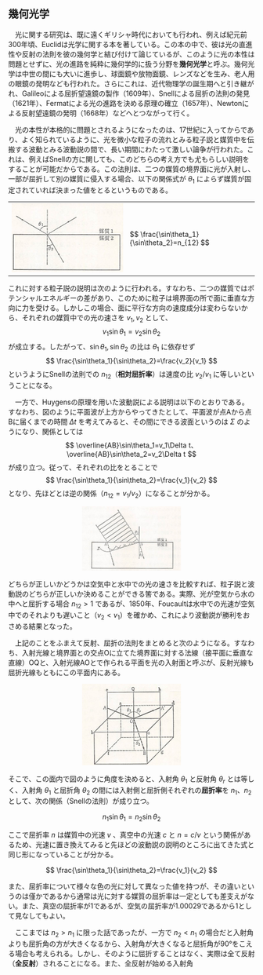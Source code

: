 
## 幾何光学

　光に関する研究は、既に遠くギリシャ時代においても行われ、例えば紀元前300年頃、Euclidは光学に関する本を著している。この本の中で、彼は光の直進性や反射の法則を彼の幾何学と結び付けて論じているが、このように光の本性は問題とせずに、光の進路を純粋に幾何学的に扱う分野を**幾何光学**と呼ぶ。幾何光学は中世の間にも大いに進歩し、球面鏡や放物面鏡、レンズなどを生み、老人用の眼鏡の発明なども行われた。さらにこれは、近代物理学の誕生期へと引き継がれ、Galileoによる屈折望遠鏡の製作（1609年）、Snellによる屈折の法則の発見（1621年）、Fermatによる光の進路を決める原理の確立（1657年）、Newtonによる反射望遠鏡の発明（1668年）などへとつながって行く。

　光の本性が本格的に問題とされるようになったのは、17世紀に入ってからであり、よく知られているように、光を微小な粒子の流れとみる粒子説と媒質中を伝搬する波動とみる波動説の間で、長い期間にわたって激しい論争が行われた。これは、例えばSnellの方に関しても、このどちらの考え方でも尤もらしい説明をすることが可能だからである。この法則は、二つの媒質の境界面に光が入射し、一部が屈折して別の媒質に侵入する場合、以下の関係式が $\theta_1$ によらず媒質が固定されていれば決まった値をとるというものである。

<table>
<tr><td>
    <img src="./images/refraction.png">
</td>
<td>
    $$
        \frac{\sin\theta_1}{\sin\theta_2}=n_{12}
    $$
</td></tr>
</table>

これに対する粒子説の説明は次のように行われる。すなわち、二つの媒質ではポテンシャルエネルギーの差があり、このために粒子は境界面の所で面に垂直な方向に力を受ける。しかしこの場合、面に平行な方向の速度成分は変わらないから、それぞれの媒質中での光の速さを $v_1,v_2$ として、
$$
    v_1\sin\theta_1=v_2\sin\theta_2
$$
が成立する。したがって、$\sin\theta_1,\sin\theta_2$ の比は $\theta_1$ に依存せず
$$
    \frac{\sin\theta_1}{\sin\theta_2}=\frac{v_2}{v_1}
$$
というようにSnellの法則での $n_{12}$（**相対屈折率**）は速度の比 $v_2/v_1$ に等しいということになる。

　一方で、Huygensの原理を用いた波動説による説明は以下のとおりである。すなわち、図のように平面波が上方からやってきたとして、平面波が点Aから点Bに届くまでの時間 $\Delta t$ を考えてみると、その間にできる波面というのは $\Sigma$ のようになり、関係としては
$$
    \overline{AB}\sin\theta_1=v_1\Delta t、
    \overline{AB}\sin\theta_2=v_2\Delta t
$$
が成り立つ。従って、それぞれの比をとることで
$$
    \frac{\sin\theta_1}{\sin\theta_2}=\frac{v_1}{v_2}
$$
となり、先ほどとは逆の関係（$n_{12}=v_1/v_2$）になることが分かる。

<p align="center">
    <img width="40%" src="images/huygens.png">
</p>

どちらが正しいかどうかは空気中と水中での光の速さを比較すれば、粒子説と波動説のどちらが正しいか決めることができる筈である。実際、光が空気から水の中へと屈折する場合 $n_{12}>1$ であるが、1850年、Foucaultは水中での光速が空気中でのそれよりも遅いこと（$v_2<v_1$）を確かめ、これにより波動説が勝利をおさめる結果となった。

　上記のことをふまえて反射、屈折の法則をまとめると次のようになる。すなわち、入射光線と境界面との交点Oに立てた境界面に対する法線（接平面に垂直な直線）OQと、入射光線AOとで作られる平面を光の入射面と呼ぶが、反射光線も屈折光線もともにこの平面内にある。

<p align="center">
    <img width="40%" src="images/snell.png">
</p>

そこで、この面内で図のように角度を決めると、入射角 $\theta_1$ と反射角 $\theta_r$ とは等しく、入射角 $\theta_1$ と屈折角 $\theta_2$ の間には入射側と屈折側それぞれの**屈折率**を $n_1、n_2$ として、次の関係（Snellの法則）が成り立つ。

$$
    n_1\sin\theta_1=n_2\sin\theta_2
$$

ここで屈折率 $n$ は媒質中の光速 $v$ 、真空中の光速 $c$ と $n=c/v$ という関係があるため、光速に置き換えてみると先ほどの波動説の説明のところに出てきた式と同じ形になっていることが分かる。

$$
    \frac{\sin\theta_1}{\sin\theta_2}=\frac{v_1}{v_2}
$$

また、屈折率について様々な色の光に対して異なった値を持つが、その違いというのは僅かであるから通常は光に対する媒質の屈折率は一定としても差支えがない。また、真空の屈折率が1であるが、空気の屈折率が1.00029であるから1として見なしてもよい。

　ここまでは $n_2>n_1$ に限った話であったが、一方で $n_2<n_1$ の場合だと入射角よりも屈折角の方が大きくなるから、入射角が大きくなると屈折角が90°をこえる場合も考えられる。しかし、そのように屈折することはなく、実際は全て反射（**全反射**）されることになる。また、全反射が始める入射角